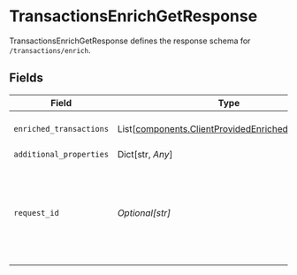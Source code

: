# TransactionsEnrichGetResponse

TransactionsEnrichGetResponse defines the response schema for `/transactions/enrich`.


## Fields

| Field                                                                                                                                       | Type                                                                                                                                        | Required                                                                                                                                    | Description                                                                                                                                 |
| ------------------------------------------------------------------------------------------------------------------------------------------- | ------------------------------------------------------------------------------------------------------------------------------------------- | ------------------------------------------------------------------------------------------------------------------------------------------- | ------------------------------------------------------------------------------------------------------------------------------------------- |
| `enriched_transactions`                                                                                                                     | List[[components.ClientProvidedEnrichedTransaction](../../models/components/clientprovidedenrichedtransaction.md)]                          | :heavy_check_mark:                                                                                                                          | A list of enriched transactions.                                                                                                            |
| `additional_properties`                                                                                                                     | Dict[str, *Any*]                                                                                                                            | :heavy_minus_sign:                                                                                                                          | N/A                                                                                                                                         |
| `request_id`                                                                                                                                | *Optional[str]*                                                                                                                             | :heavy_minus_sign:                                                                                                                          | A unique identifier for the request, which can be used for troubleshooting. This identifier, like all Plaid identifiers, is case sensitive. |